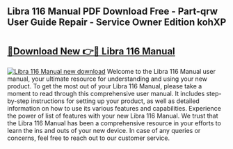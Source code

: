 ## Libra 116 Manual PDF Download Free - Part-qrw User Guide Repair - Service Owner Edition kohXP

# <h2><a href="http://bc66144.oget.top/?id=Libra+116+Manual">🔗Download New 👉🔴 Libra 116 Manual</a></h2>

[![Libra 116 Manual new download](https://i.imgur.com/5g1atiW.png)](http://bc66144.oget.top/?id=Libra+116+Manual)
Welcome to the Libra 116 Manual user manual, your ultimate resource for understanding and using your new product. To get the most out of your Libra 116 Manual, please take a moment to read through this comprehensive user manual. It includes step-by-step instructions for setting up your product, as well as detailed information on how to use its various features and capabilities. Experience the power of list of features with your new Libra 116 Manual. We trust that the Libra 116 Manual has been a comprehensive resource in your efforts to learn the ins and outs of your new device. In case of any queries or concerns, feel free to reach out to our customer service.

